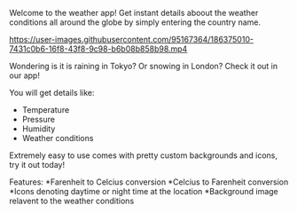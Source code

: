 Welcome to the weather app!
Get instant details aboout the weather conditions all around the globe by simply entering the country name.


https://user-images.githubusercontent.com/95167364/186375010-7431c0b6-16f8-43f8-9c98-b6b08b858b98.mp4


Wondering is it is raining in Tokyo? Or snowing in London?
Check it out in our app!

You will get details like:
* Temperature
* Pressure
* Humidity
* Weather conditions

Extremely easy to use comes with pretty custom backgrounds and icons, try it out today!

Features:
*Farenheit to Celcius conversion
*Celcius to Farenheit conversion
*Icons denoting daytime or night time at the location
*Background image relavent to the weather conditions
